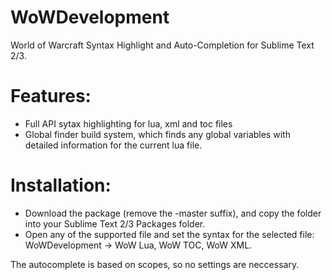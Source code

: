 # WoWDevelopment
World of Warcraft Syntax Highlight and Auto-Completion for Sublime Text 2/3.

# Features:

* Full API sytax highlighting for lua, xml and toc files
* Global finder build system, which finds any global variables with detailed information for the current lua file.

# Installation:
* Download the package (remove the -master suffix), and copy the folder into your Sublime Text 2/3 Packages folder.
* Open any of the supported file and set the syntax for the selected file: WoWDevelopment -> WoW Lua, WoW TOC, WoW XML.

The autocomplete is based on scopes, so no settings are neccessary.

